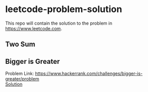 # leetcode-problem-solution
This repo will contain the solution to the problem in https://www.leetcode.com.

## Two Sum

## Bigger is Greater 
Problem Link: https://www.hackerrank.com/challenges/bigger-is-greater/problem <br>
<a href="https://github.com/zenius/leetcode-problem-solution/blob/master/two-sum">Solution</a>
